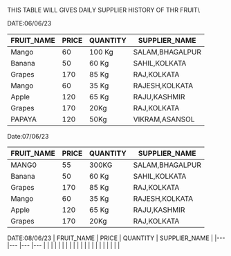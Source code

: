 THIS TABLE WILL GIVES  DAILY SUPPLIER HISTORY OF THR FRUIT\

DATE:06/06/23

|  FRUIT_NAME 	|  PRICE 	| QUANTITY| SUPPLIER_NAME
|---	|---	|---  |--- |
|Mango  |60 |100 Kg |SALAM,BHAGALPUR      
|Banana | 50   	|60 Kg |SAHIL,KOLKATA
|Grapes | 170   | 85 Kg|RAJ,KOLKATA
|Mango  | 60  	| 35 Kg|RAJESH,KOLKATA
|Apple  | 120   | 65 Kg|RAJU,KASHMIR
|Grapes | 170  	| 20Kg|RAJ,KOLKATA
|PAPAYA | 120  	|  50Kg |VIKRAM,ASANSOL

Date:07/06/23

| FRUIT_NAME  	|   PRICE	| QUANTITY | SUPPLIER_NAME |
|---	|---	|--- |--- |
| MANG0  	|   55	|  300KG  |SALAM,BHAGALPUR |    
|Banana | 50   	|60 Kg |SAHIL,KOLKATA
|Grapes | 170   | 85 Kg|RAJ,KOLKATA
|Mango  | 60  	| 35 Kg|RAJESH,KOLKATA
|Apple  | 120   | 65 Kg|RAJU,KASHMIR
|Grapes | 170  	| 20Kg|RAJ,KOLKATA

DATE:08/06/23
| FRUIT_NAME  	|   PRICE	| QUANTITY | SUPPLIER_NAME |
|---	|---	|--- |--- |
|   	|   	|    |
|   	|   	|    |
|   	|   	|
|   	|   	|
|   	|   	|
|   	|   	|
